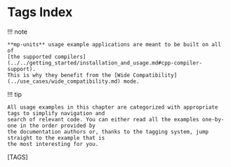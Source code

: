 # Tags Index

!!! note

    **mp-units** usage example applications are meant to be built on all of
    [the supported compilers](../../getting_started/installation_and_usage.md#cpp-compiler-support).
    This is why they benefit from the [Wide Compatibility](../use_cases/wide_compatibility.md) mode.

!!! tip

    All usage examples in this chapter are categorized with appropriate tags to simplify navigation and
    search of relevant code. You can either read all the examples one-by-one in the order provided by
    the documentation authors or, thanks to the tagging system, jump straight to the example that is
    the most interesting for you.

[TAGS]
